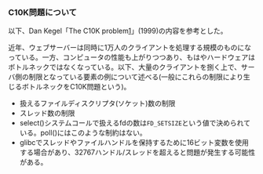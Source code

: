 ### C10K問題について

以下、Dan Kegel「The C10K problem[1]」(1999)の内容を参考とした。

近年、ウェブサーバーは同時に1万人のクライアントを処理する規模のものになっている。一方、コンピュータの性能も上がりつつあり、もはやハードウェアはボトルネックではなくなっている。以下、大量のクライアントを捌く上で、サーバ側の制限となっている要素の例について述べる(一般にこれらの制限により生じるボトルネックをC10K問題という)。

- 扱えるファイルディスクリプタ(ソケット)数の制限
- スレッド数の制限
- select()システムコールで扱えるfdの数は`FD_SETSIZE`という値で決められている。poll()にはこのような制約はない。
- glibcでスレッドやファイルハンドルを保持するために16ビット変数を使用する場合があり、32767ハンドル/スレッドを超えると問題が発生する可能性がある。

[1]: https://web.archive.org/web/19990508164301/http://www.kegel.com/c10k.html
